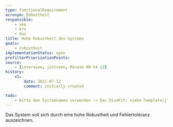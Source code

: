 ```yaml
---
type: functionalRequirement
acronym: Robustheit
responsible: 
    - ako
    - kru
    - duz
title: Hohe Robustheit des Systems
goals: 
    - robustheit
implementationStatus: open
prefilterPriorizationPoints:
source: 
    - [interview, jintveen, Minute 00-54-13]
history:
    v1:
        date: 2021-07-12
        comment: initially created

todo:
    - bitte den Systemnamen verwenden -> Das DiveKit; siehe Template(jlü)
---
```


Das System soll sich durch eine hohe Robustheit und Fehlertoleranz auszeichnen.
